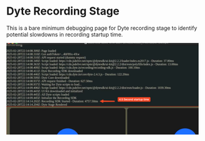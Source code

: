 # Dyte Recording Stage

This is a bare minimum debugging page for Dyte recording stage to identify potential slowdowns in recording startup time.

![Startup Example](./Startup.png)
